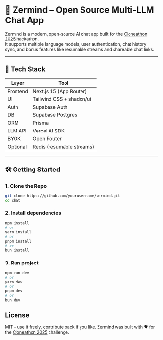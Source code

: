 # 🧠 Zermind – Open Source Multi-LLM Chat App

Zermind is a modern, open-source AI chat app built for the [Cloneathon 2025](https://cloneathon.t3.chat) hackathon.  
It supports multiple language models, user authentication, chat history sync, and bonus features like resumable streams and shareable chat links.

---

## 🚀 Tech Stack

| Layer        | Tool                      |
|--------------|---------------------------|
| Frontend     | Next.js 15 (App Router)   |
| UI           | Tailwind CSS + shadcn/ui  |
| Auth         | Supabase Auth             |
| DB           | Supabase Postgres         |
| ORM          | Prisma                    |
| LLM API      | Vercel AI SDK             |
| BYOK         | Open Router               |
| Optional     | Redis (resumable streams) |

---

## 🛠️ Getting Started

### 1. Clone the Repo

```bash
git clone https://github.com/yourusername/zermind.git
cd chat
```

### 2. Install dependencies

```bash
npm install
# or
yarn install
# or
pnpm install
# or
bun install

```

### 3. Run project

```bash
npm run dev
# or
yarn dev
# or
pnpm dev
# or
bun dev
```

## License
MIT – use it freely, contribute back if you like.
Zermind was built with ❤️ for the [Cloneathon 2025](https://cloneathon.t3.chat) challenge.